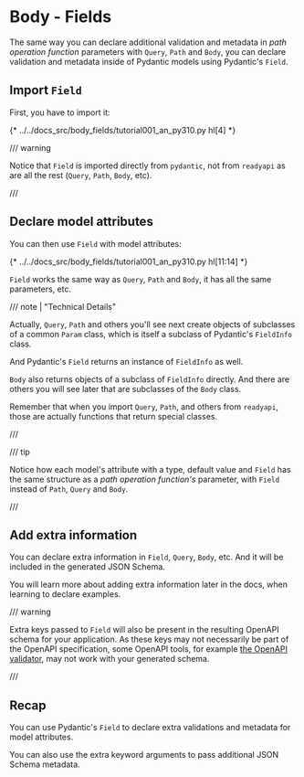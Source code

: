 # Body - Fields

The same way you can declare additional validation and metadata in *path operation function* parameters with `Query`, `Path` and `Body`, you can declare validation and metadata inside of Pydantic models using Pydantic's `Field`.

## Import `Field`

First, you have to import it:

{* ../../docs_src/body_fields/tutorial001_an_py310.py hl[4] *}


/// warning

Notice that `Field` is imported directly from `pydantic`, not from `readyapi` as are all the rest (`Query`, `Path`, `Body`, etc).

///

## Declare model attributes

You can then use `Field` with model attributes:

{* ../../docs_src/body_fields/tutorial001_an_py310.py hl[11:14] *}

`Field` works the same way as `Query`, `Path` and `Body`, it has all the same parameters, etc.

/// note | "Technical Details"

Actually, `Query`, `Path` and others you'll see next create objects of subclasses of a common `Param` class, which is itself a subclass of Pydantic's `FieldInfo` class.

And Pydantic's `Field` returns an instance of `FieldInfo` as well.

`Body` also returns objects of a subclass of `FieldInfo` directly. And there are others you will see later that are subclasses of the `Body` class.

Remember that when you import `Query`, `Path`, and others from `readyapi`, those are actually functions that return special classes.

///

/// tip

Notice how each model's attribute with a type, default value and `Field` has the same structure as a *path operation function's* parameter, with `Field` instead of `Path`, `Query` and `Body`.

///

## Add extra information

You can declare extra information in `Field`, `Query`, `Body`, etc. And it will be included in the generated JSON Schema.

You will learn more about adding extra information later in the docs, when learning to declare examples.

/// warning

Extra keys passed to `Field` will also be present in the resulting OpenAPI schema for your application.
As these keys may not necessarily be part of the OpenAPI specification, some OpenAPI tools, for example [the OpenAPI validator](https://validator.swagger.io/), may not work with your generated schema.

///

## Recap

You can use Pydantic's `Field` to declare extra validations and metadata for model attributes.

You can also use the extra keyword arguments to pass additional JSON Schema metadata.

